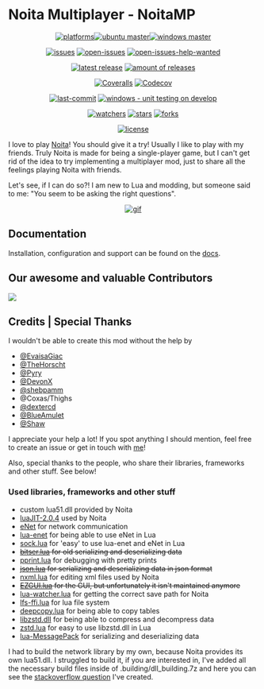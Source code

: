 # Noita Multiplayer - NoitaMP

<div align="center">

[![platforms](https://img.shields.io/badge/platform-windows%20only-lightgrey?style=flat-square)](https://github.com/Ismoh/NoitaMP)[![ubuntu master](https://img.shields.io/github/workflow/status/ismoh/noitamp/Ubuntu%20Lua%20Unit%20Testing/master?label=&logo=ubuntu&style=flat-square)](https://github.com/Ismoh/NoitaMP/actions/workflows/ubuntu-latest-lua-unit-testing.yml?query=branch%3Amaster)[![windows master](https://img.shields.io/github/workflow/status/ismoh/noitamp/Windows%20Lua%20Unit%20Testing/master?label=&logo=windows&style=flat-square)](https://github.com/Ismoh/NoitaMP/actions/workflows/windows-latest-lua-unit-testing.yml?query=branch%3Amaster)

[![issues](https://flat.badgen.net/github/issues/ismoh/noitamp)](https://github.com/Ismoh/NoitaMP/issues?q=is%3Aissue)
[![open-issues](https://flat.badgen.net/github/open-issues/ismoh/noitamp)](https://github.com/Ismoh/NoitaMP/issues)
[![open-issues-help-wanted](https://flat.badgen.net/github/label-issues/ismoh/noitamp/help%20wanted/open)](https://github.com/Ismoh/NoitaMP/issues?q=is%3Aopen+is%3Aissue+label%3A%22help+wanted%22)

[![latest release](https://img.shields.io/github/v/release/ismoh/noitamp?include_prereleases&label=latest%20release&style=flat-square)](https://github.com/Ismoh/NoitaMP/releases)
[![amount of releases](https://flat.badgen.net/github/releases/ismoh/noitamp)](https://github.com/Ismoh/NoitaMP/releases)

[![Coveralls](https://img.shields.io/coveralls/github/Ismoh/NoitaMP?logo=coveralls&style=flat-square)](https://coveralls.io/github/Ismoh/NoitaMP)
[![Codecov](https://img.shields.io/codecov/c/gh/Ismoh/NoitaMP?logo=codecov&style=flat-square)](https://codecov.io/gh/Ismoh/NoitaMP)

[![last-commit](https://img.shields.io/github/last-commit/ismoh/noitamp?style=flat-square)](https://github.com/Ismoh/NoitaMP/commit/develop)
[![windows - unit testing on develop](https://img.shields.io/github/workflow/status/ismoh/noitamp/Windows%20Lua%20Unit%20Testing/develop?label=tests&logo=windows&style=flat-square)](https://github.com/Ismoh/NoitaMP/actions/workflows/windows-latest-lua-unit-testing.yml?query=branch%3Adevelop)

[![watchers](https://flat.badgen.net/github/watchers/ismoh/noitamp)](https://github.com/Ismoh/NoitaMP/watchers)
[![stars](https://flat.badgen.net/github/stars/ismoh/noitamp)](https://github.com/Ismoh/NoitaMP/stargazers)
[![forks](https://flat.badgen.net/github/forks/ismoh/noitamp)](https://github.com/Ismoh/NoitaMP/network/members)

[![license](https://flat.badgen.net/github/license/ismoh/noitamp)](https://github.com/Ismoh/NoitaMP/blob/master/LICENSE.md)

</div>

I love to play [Noita](https://noitagame.com/)! You should give it a try!
Usually I like to play with my friends. Truly Noita is made for being a single-player game,
but I can't get rid of the idea to try implementing a multiplayer mod, just to share all the feelings playing Noita with
friends.

Let's see, if I can do so?! I am new to Lua and modding, but someone said to me: "You seem to be asking the right questions".

<div align="center">

[![gif](misc/2022-06-21_teaser.gif)](misc/2022-06-21_teaser.gif)

</div>

## Documentation

Installation, configuration and support can be found on the [docs](https://ismoh.github.io/NoitaMP/).

## Our awesome and valuable Contributors

<a href="https://github.com/Ismoh/NoitaMP/graphs/contributors">
  <img src="https://contrib.rocks/image?repo=Ismoh/NoitaMP" />
</a>

## Credits | Special Thanks

I wouldn't be able to create this mod without the help by

- [@EvaisaGiac](https://github.com/EvaisaGiac/)
- [@TheHorscht](https://github.com/TheHorscht/)
- [@Pyry](https://github.com/probable-basilisk)
- [@DevonX](https://github.com/DevonX)
- [@shebpamm](https://github.com/shebpamm)
- @Coxas/Thighs
- [@dextercd](https://github.com/dextercd)
- [@BlueAmulet](https://github.com/BlueAmulet)
- [@Shaw](https://github.com/ShawSumma)

I appreciate your help a lot!
If you spot anything I should mention, feel free to create an issue or get in touch with [me](https://github.com/Ismoh)!

Also, special thanks to the people, who share their libraries, frameworks and other stuff. See below!

### Used libraries, frameworks and other stuff

- custom lua51.dll provided by Noita
- [luaJIT-2.0.4](https://github.com/LuaJIT/LuaJIT/releases/tag/v2.0.4) used by Noita
- [eNet](http://enet.bespin.org/) for network communication
- [lua-enet](https://github.com/leafo/lua-enet) for being able to use eNet in Lua
- [sock.lua](https://github.com/camchenry/sock.lua) for 'easy' to use lua-enet and eNet in Lua
- ~~[bitser.lua](https://github.com/gvx/bitser) for old serializing and deserializing data~~
- [pprint.lua](https://github.com/jagt/pprint.lua) for debugging with pretty prints
- ~~[json.lua](https://github.com/rxi/json.lua) for serializing and deserializing data in json format~~
- [nxml.lua](https://github.com/zatherz/luanxml) for editing xml files used by Noita
- ~~[EZGUI.lua](https://github.com/TheHorscht/EZGUI) for the GUI, but unfortunately it isn't maintained anymore~~
- [lua-watcher.lua](https://github.com/EvandroLG/lua-watcher) for getting the correct save path for Noita
- [lfs-ffi.lua](https://github.com/sonoro1234/luafilesystem) for lua file system
- [deepcopy.lua](https://gist.github.com/Deco/3985043) for being able to copy tables
- [libzstd.dll](https://github.com/facebook/zstd) for being able to compress and decompress data
- [zstd.lua](https://github.com/sjnam/luajit-zstd) for easy to use libzstd.dll in Lua
- [lua-MessagePack](https://framagit.org/fperrad/lua-MessagePack/-/tree/0.5.2) for serializing and deserializing data

I had to build the network library by my own, because Noita provides its own lua51.dll. I struggled to build it, if you are interested in,
I've added all the necessary build files inside of .building/dll_building.7z and here you can see the [stackoverflow question](https://stackoverflow.com/questions/70048918/lua-5-1-package-loadlib-and-require-gcc-building-windows-dll) I've created.
